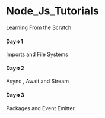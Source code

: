 # Node_Js_Tutorials
Learning From the Scratch 
#### Day=>1
Imports and File Systems
#### Day=>2
Async , Await and Stream
#### Day=>3
Packages and Event Emitter

